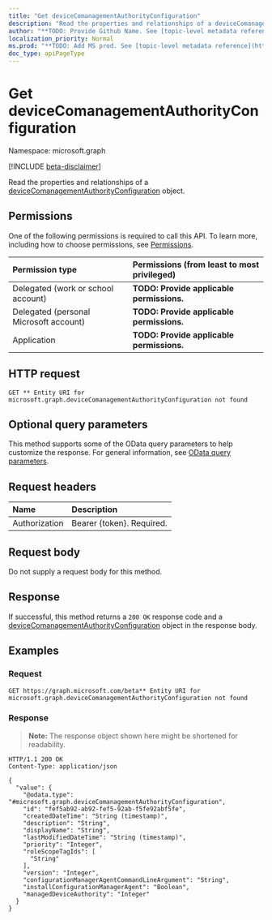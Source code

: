 ```yaml
---
title: "Get deviceComanagementAuthorityConfiguration"
description: "Read the properties and relationships of a deviceComanagementAuthorityConfiguration object."
author: "**TODO: Provide Github Name. See [topic-level metadata reference](https://msgo.azurewebsites.net/add/document/guidelines/metadata.html#topic-level-metadata)**"
localization_priority: Normal
ms.prod: "**TODO: Add MS prod. See [topic-level metadata reference](https://msgo.azurewebsites.net/add/document/guidelines/metadata.html#topic-level-metadata)**"
doc_type: apiPageType
---
```


# Get deviceComanagementAuthorityConfiguration
Namespace: microsoft.graph

[!INCLUDE [beta-disclaimer](../../includes/beta-disclaimer.md)]

Read the properties and relationships of a [deviceComanagementAuthorityConfiguration](../resources/devicecomanagementauthorityconfiguration.md) object.

## Permissions
One of the following permissions is required to call this API. To learn more, including how to choose permissions, see [Permissions](/graph/permissions-reference).

|Permission type|Permissions (from least to most privileged)|
|:---|:---|
|Delegated (work or school account)|**TODO: Provide applicable permissions.**|
|Delegated (personal Microsoft account)|**TODO: Provide applicable permissions.**|
|Application|**TODO: Provide applicable permissions.**|

## HTTP request

<!-- {
  "blockType": "ignored"
}
-->
``` http
GET ** Entity URI for microsoft.graph.deviceComanagementAuthorityConfiguration not found
```

## Optional query parameters
This method supports some of the OData query parameters to help customize the response. For general information, see [OData query parameters](/graph/query-parameters).

## Request headers
|Name|Description|
|:---|:---|
|Authorization|Bearer {token}. Required.|

## Request body
Do not supply a request body for this method.

## Response

If successful, this method returns a `200 OK` response code and a [deviceComanagementAuthorityConfiguration](../resources/devicecomanagementauthorityconfiguration.md) object in the response body.

## Examples

### Request
<!-- {
  "blockType": "request",
  "name": "get_devicecomanagementauthorityconfiguration"
}
-->
``` http
GET https://graph.microsoft.com/beta** Entity URI for microsoft.graph.deviceComanagementAuthorityConfiguration not found
```


### Response
>**Note:** The response object shown here might be shortened for readability.
<!-- {
  "blockType": "response",
  "truncated": true,
  "@odata.type": "microsoft.graph.deviceComanagementAuthorityConfiguration"
}
-->
``` http
HTTP/1.1 200 OK
Content-Type: application/json

{
  "value": {
    "@odata.type": "#microsoft.graph.deviceComanagementAuthorityConfiguration",
    "id": "fef5ab92-ab92-fef5-92ab-f5fe92abf5fe",
    "createdDateTime": "String (timestamp)",
    "description": "String",
    "displayName": "String",
    "lastModifiedDateTime": "String (timestamp)",
    "priority": "Integer",
    "roleScopeTagIds": [
      "String"
    ],
    "version": "Integer",
    "configurationManagerAgentCommandLineArgument": "String",
    "installConfigurationManagerAgent": "Boolean",
    "managedDeviceAuthority": "Integer"
  }
}
```

